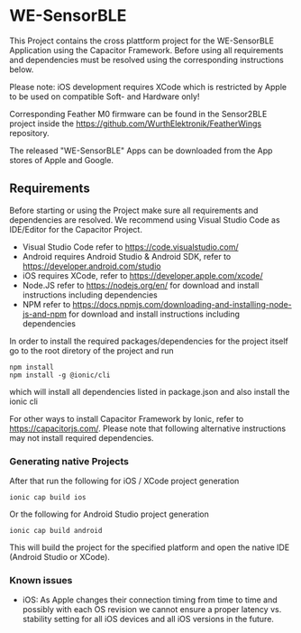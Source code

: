 # WE-SensorBLE

This Project contains the cross plattform project for the WE-SensorBLE Application using the Capacitor Framework.
Before using all requirements and dependencies must be resolved using the corresponding instructions below.

Please note: iOS development requires XCode which is restricted by Apple to be used on compatible Soft- and Hardware only!

Corresponding Feather M0 firmware can be found in the Sensor2BLE project inside the https://github.com/WurthElektronik/FeatherWings repository.

The released "WE-SensorBLE" Apps can be downloaded from the App stores of Apple and Google.

## Requirements

Before starting or using the Project make sure all requirements and dependencies are resolved.
We recommend using Visual Studio Code as IDE/Editor for the Capacitor Project.

- Visual Studio Code 	refer to https://code.visualstudio.com/
- Android 			requires Android Studio & Android SDK, refer to https://developer.android.com/studio
- iOS 				requires XCode, refer to https://developer.apple.com/xcode/
- Node.JS 			refer to https://nodejs.org/en/ for download and install instructions including dependencies
- NPM 				refer to https://docs.npmjs.com/downloading-and-installing-node-js-and-npm for download and install instructions including dependencies



In order to install the required packages/dependencies for the project itself go to the root diretory of the project and run

```
npm install
npm install -g @ionic/cli
```
which will install all dependencies listed in package.json and also install the ionic cli

For other ways to install Capacitor Framework by Ionic, refer to https://capacitorjs.com/. Please note that following alternative instructions may not install required dependencies.


### Generating native Projects

After that run the following for iOS / XCode project generation
```
ionic cap build ios
```

Or the following for Android Studio project generation
```
ionic cap build android
```

This will build the project for the specified platform and open the native IDE (Android Studio or XCode).


### Known issues
- iOS: 
As Apple changes their connection timing from time to time and possibly with each OS revision we cannot ensure a proper latency vs. stability setting for all iOS devices and all iOS versions in the future.
